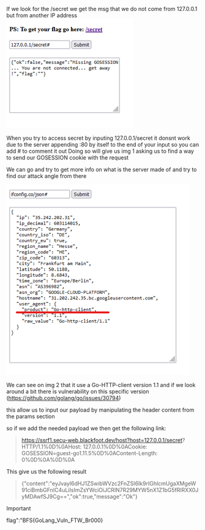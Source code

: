 If we look for the /secret we get the msg that we do not come from 127.0.0.1 but from another IP address
![1.png](asset/1.png)

When you try to access secret by inputing 127.0.0.1/secret it donsnt work due to the server appending :80 by itself to the end of your input so you can add # to comment it out
Doing so will give us img 1 asking us to find a way to send our GOSESSION cookie with the request

We can go and try to get more info on what is the server made of and try to find our attack angle from there

![2.png](asset/2.png)

We can see on img 2 that it use a Go-HTTP-client version 1.1 and if we look around a bit there is vulnerability on this specific version (https://github.com/golang/go/issues/30794)

this allow us to input our payload by manipulating the header content from the params section

so if we add the needed payload we then get the following link:

> https://ssrf1.secu-web.blackfoot.dev/host?host=127.0.0.1/secret? HTTP/1.1%0D%0AHost: 127.0.0.1%0D%0ACookie: GOSESSION=guest-go1.11.5%0D%0AContent-Length: 0%0D%0A%0D%0A

This give us the following result

>{"content":"eyJvayI6dHJ1ZSwibWVzc2FnZSI6Ik9rIGhlcmUgaXMgeW91ciBmbGFnIC4uLiIsImZsYWciOiJCRlN7R29MYW5nX1Z1bG5fRlRXX0JyMDAwfSJ9Cg==","ok":true,"message":"Ok"}


> [!IMPORTANT]
> flag":"BFS{GoLang_Vuln_FTW_Br000}